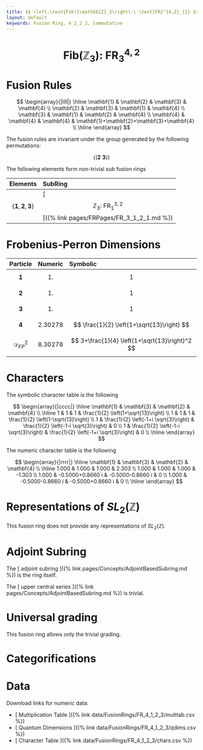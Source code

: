 ```yaml
---
title: $$ \left.\text{Fib(}\mathbb{Z}_3\right):\ \text{FR}^{4,2}_{3} $$
layout: default
keywords: Fusion Ring, 4_1_2_3, Commutative
---
```

# $$ \left.\text{Fib(}\mathbb{Z}_3\right):\ \text{FR}^{4,2}_{3} $$


# Fusion Rules

$$
\begin{array}{|llll|}
\hline
 \mathbf{1} & \mathbf{2} & \mathbf{3} & \mathbf{4} \\
 \mathbf{2} & \mathbf{3} & \mathbf{1} & \mathbf{4} \\
 \mathbf{3} & \mathbf{1} & \mathbf{2} & \mathbf{4} \\
 \mathbf{4} & \mathbf{4} & \mathbf{4} & \mathbf{1}+\mathbf{2}+\mathbf{3}+\mathbf{4} \\
\hline
\end{array}
$$


The fusion rules are invariant under the group generated by the following permutations:

$$ \{(\mathbf{2} \  \mathbf{3})\} $$


The following elements form non-trivial sub fusion rings

| Elements | SubRing |
| :------ | :------ |
| $$ \{\mathbf{1},\mathbf{2},\mathbf{3}\} $$ | [ $$ \mathbb{Z}_3:\ \text{FR}^{3,2}_{1} $$ ]({% link pages/FRPages/FR_3_1_2_1.md %}) |

# Frobenius-Perron Dimensions

| Particle | Numeric | Symbolic |
| :------ | :------ | :------ |
| $$ \mathbf{1} $$ | $$ 1. $$ | $$ 1 $$ |
| $$ \mathbf{2} $$ | $$ 1. $$ | $$ 1 $$ |
| $$ \mathbf{3} $$ | $$ 1. $$ | $$ 1 $$ |
| $$ \mathbf{4} $$ | $$ 2.30278 $$ | $$ \frac{1}{2} \left(1+\sqrt{13}\right) $$ |
| $$ \mathcal{D}_{FP}^2 $$ | $$ 8.30278 $$ | $$ 3+\frac{1}{4} \left(1+\sqrt{13}\right)^2 $$ |

# Characters

The symbolic character table is the following

$$
\begin{array}{|cccc|}
\hline
 \mathbf{1} & \mathbf{3} & \mathbf{2} & \mathbf{4} \\
\hline
 1 & 1 & 1 & \frac{1}{2} \left(1+\sqrt{13}\right) \\
 1 & 1 & 1 & \frac{1}{2} \left(1-\sqrt{13}\right) \\
 1 & \frac{1}{2} \left(-1+i \sqrt{3}\right) & \frac{1}{2} \left(-1-i \sqrt{3}\right) & 0 \\
 1 & \frac{1}{2} \left(-1-i \sqrt{3}\right) & \frac{1}{2} \left(-1+i \sqrt{3}\right) & 0 \\
\hline
\end{array}
$$

The numeric character table is the following

$$
\begin{array}{|rrrr|}
\hline
 \mathbf{1} & \mathbf{3} & \mathbf{2} & \mathbf{4} \\
\hline
 1.000 & 1.000 & 1.000 & 2.303 \\
 1.000 & 1.000 & 1.000 & -1.303 \\
 1.000 & -0.5000+0.8660 i & -0.5000-0.8660 i & 0 \\
 1.000 & -0.5000-0.8660 i & -0.5000+0.8660 i & 0 \\
\hline
\end{array}
$$

# Representations of $SL_2(\mathbb{Z})$

This fusion ring does not provide any representations of $SL_2(\mathbb{Z}).$

# Adjoint Subring

The [ adjoint subring ]({% link pages/Concepts/AdjointBasedSubring.md %}) is the ring itself.

The [ upper central series ]({% link pages/Concepts/AdjointBasedSubring.md %}) is trivial.

# Universal grading

This fusion ring allows only the trivial grading.

# Categorifications



# Data

Download links for numeric data:

* [ Multiplication Table ]({% link data/FusionRings/FR_4_1_2_3/multtab.csv %})
* [ Quantum Dimensions ]({% link data/FusionRings/FR_4_1_2_3/qdims.csv %})
* [ Character Table ]({% link data/FusionRings/FR_4_1_2_3/chars.csv %})
